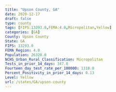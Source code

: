 ```yaml
---
title: "Upson County, GA"
date: 2020-12-17
draft: false
type: county
tags: [FIPS:13293.0,FEMA:4.0,Micropolitan,Yellow]
categories: [GA]
County: Upson County
State: GA
FIPS: 13293.0
FEMA_Region: 4.0
Population: 26320.0
NCHS_Urban_Rural_Classification: Micropolitan
Tests_in_prior_14_days: 347.0
Fourteen_day_test_rate_per_100000: 1318.0
Percent_Positivity_in_prior_14_days: 0.13
Level: Yellow
url: /states/GA/upson-county
---
```



